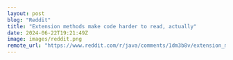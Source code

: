 ```yaml
---
layout: post
blog: "Reddit"
title: "Extension methods make code harder to read, actually"
date: 2024-06-22T19:21:49Z
image: images/reddit.png
remote_url: "https://www.reddit.com/r/java/comments/1dm3b8v/extension_methods_make_code_harder_to_read/"
---
```

